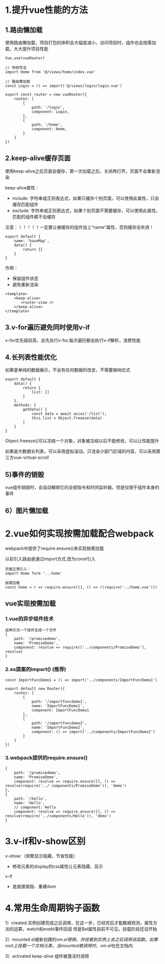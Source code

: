 # 1.提升vue性能的方法

## 1.路由懒加载
使用路由懒加载，项目打包的体积会大幅度减小，访问项目时，组件也会按需加载，大大提升项目性能

```
Vue.use(vueRouter)

// 传统写法
import Home from '@/views/home/index.vue'

// 路由懒加载
const Login = () => import('@/views/login/login.vue')

export const router = new vueRouter({
    routes: [
        {
            path: '/login',
            component: Login,
        },
        {
            path: '/home',
            component: Home,
        }
    ]
})

```

## 2.keep-alive缓存页面

使用keep-alive之后页面会缓存，第一次加载之后，关闭再打开，页面不会重新渲染

keep-alive属性：
- include: 字符串或正则表达式，如果只缓存个别页面，可以使用此属性，只会缓存匹配组件
- exclude: 字符串或正则表达式，如果个别页面不需要缓存，可以使用此属性，匹配的组件都不会缓存


注意：！！！！！一定要让被缓存的组件加上“name”属性，否则缓存会失效！
```
export default {
    name: 'baseMap',
    data() {
        return {}
    }
}
```


作用： 
- 保留组件状态
- 避免重新渲染

```
<template>
    <keep-alive>
       <router-view />
    </keep-alive>
</template>
```


## 3.v-for遍历避免同时使用v-if
v-for优先级较高，会先执行v-for,每次遍历都会执行v-if解析，浪费性能

## 4.长列表性能优化
如果是单纯的数据展示，不会有任何数据的改变，不需要做响应式

```
export default {
    data() {
        return {
            list: []
        }
    },
    methods: {
        getData() {
            const data = await axios('/list');
            this.list = Object.freeeze(data)
        }
    }
}
```

Object.freeeze()可以冻结一个对象，对象被冻结以后不能修改，可以让性能提升

如果是大数据长列表，可以采用虚拟滚动，只渲染少部门区域的内容，可以采用第三方vue-virtual-scroll

## 5)事件的销毁

vue组件销毁时，会自动解绑它的全部指令和时间监听器，但是仅限于组件本身的事件

## 6）图片懒加载

# 2.vue如何实现按需加载配合webpack

webpack中提供了require.ensure()来实现按需加载

以前引入路由是通过import方式,改为const引入

```
页面正常引入：
import Home form '...home'

按需加载
const home = r => require.ensure([], () => r(require('../home.vue')))
```

## vue实现按需加载

### 1.vue的异步组件技术
```
这种方式一个组件生成一个文件
{
    path: '/promisedemo',
    name: 'PromiseDemo',
    component: resolve => require(['../components/PromiseDemo'], resolve)
}

```
### 2.es提案的import() (推荐)
```
const ImportFuncDemo1 = () => import('../components/ImportFuncDemo1')

export default new Router({
    routes: [
        {
            path: '/importfuncdemo1',
            name: 'ImportFuncDemo1',
            component: ImportFuncDemo1
        },
        {
            path: '/importfuncdemo2',
            name: 'ImportFuncDemo2',
            component: () => import('../components/ImportFuncDemo2')
        }
    ]
})
```
### 3.webpack提供的require.ensure()
```
{
    path: '/promisedemo',
    name: 'PromiseDemo',
    component: resolve => require.ensure([], () => resolve(require('../ components/PromiseDemo')), 'demo')
},
{
    path: '/hello',
    name: 'Hello',
    // component: Hello
    component: resolve => require.ensure([], () => resolve(require('../components/Hello')), 'demo')
}

```

 # 3.v-if和v-show区别

v-show:（频繁显示隐藏，节省性能）
- 修改元素的display的css属性让元素隐藏、显示

v-if
- 是直接销毁、重建dom


# 4.常用生命周期钩子函数

1）created
实例创建完成之后调用，在这一步，已经完后才能数据观测，属性方法的运算，watch和evebt事件回调
但是$el属性目前不可见，挂载阶段还没开始

2）mounted
el被新创建的vm.$el替换，并挂载到实例上去之后调用该函数。
如果root上挂载一个文档元素，当mounted被调用时，vm.$el也在文档内

3）activated
keep-alive 组件被激活时调用